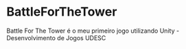 # BattleForTheTower
Battle For The Tower é o meu primeiro jogo utilizando Unity - Desenvolvimento de Jogos UDESC
